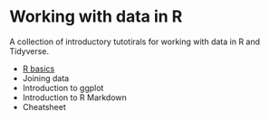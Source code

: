 # Working with data in R

A collection of introductory tutotirals for working with data in R and Tidyverse.

- [R basics](./r-basics/README.md)
- Joining data
- Introduction to ggplot
- Introduction to R Markdown
- Cheatsheet
